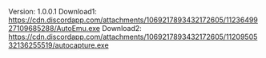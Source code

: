 Version: 1.0.0.1
Download1: https://cdn.discordapp.com/attachments/1069217893432172605/1123649927109685288/AutoEmu.exe
Download2: https://cdn.discordapp.com/attachments/1069217893432172605/1120950532136255519/autocapture.exe
